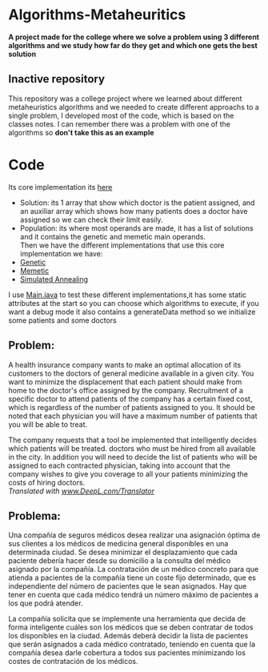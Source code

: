 # Algorithms-Metaheuritics
**A project made for the college where we solve a problem using 3 different algorithms and we study how far do they get and which one gets the best solution**  
## Inactive repository  
This repository was a college project where we learned about different metaheuristics algorithms and we needed to create different approachs to a single problem, I developed most of the code, which is based on the classes notes. I can remember there was a problem with one of the algorithms so **don't take this as an example**  
# Code
Its core implementation its [here](/Algorithms/src/Principal)
- Solution: its 1 array that show which doctor is the patient assigned, and an auxiliar array which shows how many patients does a doctor have assigned so we can check their limit easily.
- Population: its where most operands are made, it has a list of solutions and it contains the genetic and memetic main operands.  
Then we have the different implementations that use this core implementation we have:
- [Genetic](/Algorithms/src/Genetic/GeneticAlg.java)
- [Memetic](/Algorithms/src/Memetic/MemeticAlg.java)
- [Simulated Annealing](Algorithms/src/SimulatedAnnealing//SimulatedAnnealing.java)
  
 I use [Main.java](/Algorithms/src/Principal/Main.java) to test these different implementations,it has some static attributes at the start so you can choose which algorithms to execute, if you want a debug mode it also contains a generateData method so we initialize some patients and some doctors 

## Problem: 
A health insurance company wants to make an optimal allocation of its customers to the doctors of
general medicine available in a given city. You want to minimize the displacement that each
patient should make from home to the doctor's office assigned by the company. Recruitment
of a specific doctor to attend patients of the company has a certain fixed cost, which is
regardless of the number of patients assigned to you. It should be noted that each physician
you will have a maximum number of patients that you will be able to treat.  

The company requests that a tool be implemented that intelligently decides which patients will be treated.
doctors who must be hired from all available in the city. In addition you will need to decide the list of
patients who will be assigned to each contracted physician, taking into account that the company wishes to give you
coverage to all your patients minimizing the costs of hiring doctors.  
_Translated with www.DeepL.com/Translator_

## Problema:
Una compañía de seguros médicos desea realizar una asignación óptima de sus clientes a los médicos de
medicina general disponibles en una determinada ciudad. Se desea minimizar el desplazamiento que cada
paciente debería hacer desde su domicilio a la consulta del médico asignado por la compañía. La contratación
de un médico concreto para que atienda a pacientes de la compañía tiene un coste fijo determinado, que es
independiente del número de pacientes que le sean asignados. Hay que tener en cuenta que cada médico
tendrá un número máximo de pacientes a los que podrá atender.  

La  compañía  solicita   que  se  implemente   una   herramienta   que   decida   de  forma  inteligente   cuáles  son   los
médicos que  se deben contratar  de  todos  los disponibles  en  la  ciudad. Además  deberá decidir   la  lista  de
pacientes que serán asignados a cada médico contratado, teniendo en cuenta que la compañía desea darle
cobertura a todos sus pacientes minimizando los costes de contratación de los médicos.
